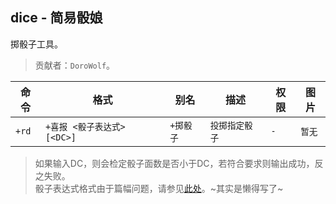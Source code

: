 ## dice - 简易骰娘

掷骰子工具。

> 贡献者：`DoroWolf`。

|命令|格式|别名|描述|权限|图片|
|-----|-----|-----|-----|-----|-----|
|`+rd`|`+喜报 <骰子表达式> [<DC>]`|`+掷骰子`|`投掷指定骰子`|`-`|`暂无`|

> 如果输入DC，则会检定骰子面数是否小于DC，若符合要求则输出成功，反之失败。<br>
> 骰子表达式格式由于篇幅问题，请参见[此处](https://bot.teahouse.team/dice/%E9%AA%B0%E5%AD%90%E8%A1%A8%E8%BE%BE%E5%BC%8F)。~其实是懒得写了~
